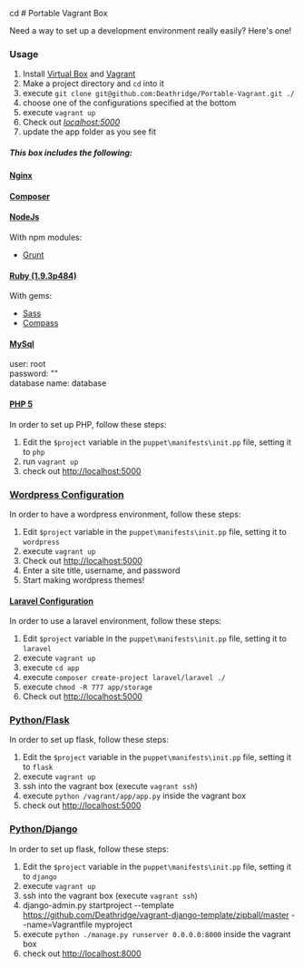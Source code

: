 cd # Portable Vagrant Box

Need a way to set up a development environment really easily? Here's one!

### Usage  
1. Install [Virtual Box](https://www.virtualbox.org/wiki/Downloads) and [Vagrant](http://www.vagrantup.com/downloads.html)  
2. Make a project directory and `cd` into it  
3. execute `git clone git@github.com:Deathridge/Portable-Vagrant.git ./`  
4. choose one of the configurations specified at the bottom  
5. execute `vagrant up`  
6. Check out *[localhost:5000](http://localhost:5000)*  
7. update the app folder as you see fit 

##### This box includes the following:

#### [Nginx](http://nginx.org/en/)

#### [Composer](https://getcomposer.org)

#### [NodeJs](https://getcomposer.org/)
With npm modules:
- [Grunt](http://gruntjs.com)

#### [Ruby (1.9.3p484)](https://www.ruby-lang.org/en/)
With gems:
- [Sass](http://sass-lang.com)
- [Compass](http://compass-style.org/)

#### [MySql](http://www.mysql.com/)
user: root  
password: ""  
database name: database  


#### [PHP 5](http://php.net)  
In order to set up PHP, follow these steps:  
1. Edit the `$project` variable in the `puppet\manifests\init.pp` file, setting it to `php`  
2. run `vagrant up`  
3. check out [http://localhost:5000](http://localhost:5000)  

### [Wordpress Configuration](http://wordpress.org)
In order to have a wordpress environment, follow these steps:  
1. Edit `$project` variable in the `puppet\manifests\init.pp` file, setting it to `wordpress`  
2. execute `vagrant up`  
3. Check out [http://localhost:5000](http://localhost:5000) 
4. Enter a site title, username, and password  
5. Start making wordpress themes!  

#### [Laravel Configuration](http://laravel.com)
In order to use a laravel environment, follow these steps:    
1. Edit `$project` variable in the `puppet\manifests\init.pp` file, setting it to `laravel`  
2. execute `vagrant up`  
3. execute `cd app`  
4. execute `composer create-project laravel/laravel ./`  
5. execute `chmod -R 777 app/storage`  
6. Check out [http://localhost:5000](http://localhost:5000)  

### [Python/Flask](flask.pocoo.org)  
In order to set up flask, follow these steps:  
1. Edit the `$project` variable in the `puppet\manifests\init.pp` file, setting it to `flask`  
2. execute `vagrant up`  
3. ssh into the vagrant box (execute `vagrant ssh`)  
4. execute `python /vagrant/app/app.py` inside the vagrant box  
5. check out [http://localhost:5000](http://localhost:5000)  

### [Python/Django](http://djangoproject.com)
In order to set up flask, follow these steps:  
1. Edit the `$project` variable in the `puppet\manifests\init.pp` file, setting it to `django`  
2. execute `vagrant up`  
3. ssh into the vagrant box (execute `vagrant ssh`)
4. django-admin.py startproject --template https://github.com/Deathridge/vagrant-django-template/zipball/master --name=Vagrantfile myproject	  
5. execute `python ./manage.py runserver 0.0.0.0:8000` inside the vagrant box  
6. check out [http://localhost:8000](http://localhost:8000)  
